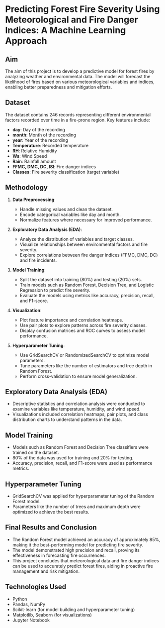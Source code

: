 # Predicting Forest Fire Severity Using Meteorological and Fire Danger Indices: A Machine Learning Approach

## Aim
The aim of this project is to develop a predictive model for forest fires by analyzing weather and environmental data. The model will forecast the likelihood of fires based on various meteorological variables and indices, enabling better preparedness and mitigation efforts.

## Dataset
The dataset contains 246 records representing different environmental factors recorded over time in a fire-prone region. Key features include:
- **day**: Day of the recording
- **month**: Month of the recording
- **year**: Year of the recording
- **Temperature**: Recorded temperature
- **RH**: Relative Humidity
- **Ws**: Wind Speed
- **Rain**: Rainfall amount
- **FFMC, DMC, DC, ISI**: Fire danger indices
- **Classes**: Fire severity classification (target variable)

## Methodology

1. **Data Preprocessing**:
   - Handle missing values and clean the dataset.
   - Encode categorical variables like day and month.
   - Normalize features where necessary for improved performance.

2. **Exploratory Data Analysis (EDA)**:
   - Analyze the distribution of variables and target classes.
   - Visualize relationships between environmental factors and fire severity.
   - Explore correlations between fire danger indices (FFMC, DMC, DC) and fire incidents.

3. **Model Training**:
   - Split the dataset into training (80%) and testing (20%) sets.
   - Train models such as Random Forest, Decision Tree, and Logistic Regression to predict fire severity.
   - Evaluate the models using metrics like accuracy, precision, recall, and F1-score.

4. **Visualization**:
   - Plot feature importance and correlation heatmaps.
   - Use pair plots to explore patterns across fire severity classes.
   - Display confusion matrices and ROC curves to assess model performance.

5. **Hyperparameter Tuning**:
   - Use GridSearchCV or RandomizedSearchCV to optimize model parameters.
   - Tune parameters like the number of estimators and tree depth in Random Forest.
   - Perform cross-validation to ensure model generalization.

## Exploratory Data Analysis (EDA)
- Descriptive statistics and correlation analysis were conducted to examine variables like temperature, humidity, and wind speed.
- Visualizations included correlation heatmaps, pair plots, and class distribution charts to understand patterns in the data.

## Model Training
- Models such as Random Forest and Decision Tree classifiers were trained on the dataset.
- 80% of the data was used for training and 20% for testing.
- Accuracy, precision, recall, and F1-score were used as performance metrics.

## Hyperparameter Tuning
- GridSearchCV was applied for hyperparameter tuning of the Random Forest model.
- Parameters like the number of trees and maximum depth were optimized to achieve the best results.

## Final Results and Conclusion
- The Random Forest model achieved an accuracy of approximately 85%, making it the best-performing model for predicting fire severity.
- The model demonstrated high precision and recall, proving its effectiveness in forecasting fire occurrences.
- This project concludes that meteorological data and fire danger indices can be used to accurately predict forest fires, aiding in proactive fire management and risk mitigation.

## Technologies Used
- Python
- Pandas, NumPy
- Scikit-learn (for model building and hyperparameter tuning)
- Matplotlib, Seaborn (for visualizations)
- Jupyter Notebook
